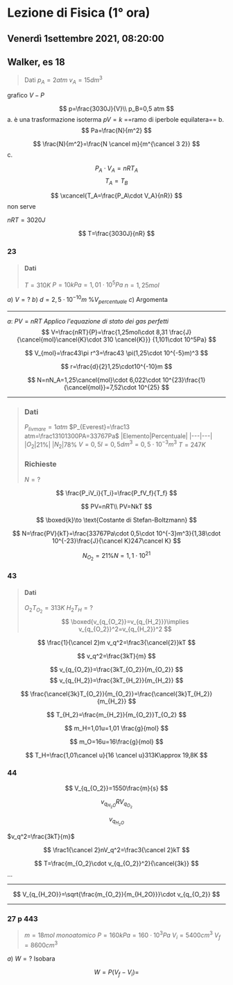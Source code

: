 #  Lezione di Fisica (1° ora)
## Venerdì 1settembre 2021, 08:20:00

## Walker, es 18

> Dati
> $p_A=2 atm$
> $v_A=15dm^3$

grafico $V-P$

$$
p=\frac{3030J}{V}\\
p_B=0,5 atm
$$
a. 
è una trasformazione isoterma
$pV=k$
==ramo di iperbole equilatera==
b.
$$
Pa=\frac{N}{m^2}
$$

$$
\frac{N}{m^2}=\frac{N \cancel m}{m^{\cancel 3 2}}
$$
c.

$$
P_A\cdot V_A=nRT_A
$$
$$
T_A=T_B
$$

$$
\xcancel{T_A=\frac{P_A\cdot V_A}{nR}}
$$
non serve


$nRT=3020J$

$$
T=\frac{3030J}{nR}
$$

### 23
> #### Dati
> $T=310K$
> $P=10kPa=1,01\cdot10^5Pa$
> $n=1,25mol$

$a)$ $V=?$
$b)$ $d=2,5\cdot 10^{-10}m$ $\%V_{percentuale}$
$c)$ Argomenta



---
$a:$  $PV=nRT$
_Applico l'equazione di stato dei gas perfetti_
$$
V=\frac{nRT}{P}=\frac{1,25mol\cdot 8,31 \frac{J}{\cancel{mol}\cancel{K}\cdot 310 \cancel{K}}} {1,101\cdot 10^5Pa}
$$



$$
V_{mol}=\frac43\pi r^3=\frac43 \pi(1,25\cdot 10^{-5}m)^3
$$

$$
r=\frac{d}{2}1,25\cdot10^{-10}m
$$

$$
N=nN_A=1,25\cancel{mol}\cdot 6,022\cdot 10^{23}\frac{1}{\cancel{mol}}=7,52\cdot 10^{25}
$$

---

> ### Dati
> $P_{livmare}=1atm$
>  $P_{Everest}=\frac13 atm=\frac13101300PA=33767Pa$
>  |Elemento|Percentuale|
>  |---|---|
>  |$O_2$|$21\%$|
>  |$N_2$|$78\%$
>  $V=0,5l=0,5dm^3=0,5\cdot 10^{-3}m^3$
>  $T=247K$
>  ### Richieste
>  $N=?$


$$
\frac{P_iV_i}{T_i}=\frac{P_fV_f}{T_f}
$$

$$
PV=nRT\\
PV=NkT
$$

$$
\boxed{k}\to \text{Costante di Stefan-Boltzmann}
$$

$$
N=\frac{PV}{kT}=\frac{33767Pa\cdot 0,5\cdot 10^{-3}m^3}{1,38\cdot 10^{-23}\frac{J}{\cancel K}247\cancel K}
$$


$$
N_{O_2}=21\%N=1,1\cdot 10^21
$$

### 43

> #### Dati
> $O_2$$T_{O_2}=313K$
> $H_2$$T_H=?$
> $$
> \boxed{v_{q_{O_2}}=v_{q_{H_2}}}\implies v_{q_{O_2}}^2=v_{q_{H_2}}^2
> $$


$$
\frac{1}{\cancel 2}m v_q^2=\frac3{\cancel{2}}kT
$$

$$
v_q^2=\frac{3kT}{m}
$$

$$
v_{q_{O_2}}=\frac{3kT_{O_2}}{m_{O_2}}
$$
$$
v_{q_{H_2}}=\frac{3kT_{H_2}}{m_{H_2}}
$$

$$
\frac{\cancel{3k}T_{O_2}}{m_{O_2}}=\frac{\cancel{3k}T_{H_2}}{m_{H_2}}
$$


$$
T_{H_2}=\frac{m_{H_2}}{m_{O_2}}T_{O_2}
$$

$$
m_H=1,01u=1,01 \frac{g}{mol}
$$

$$
m_O=16u=16\frac{g}{mol}
$$


$$
T_H=\frac{1,01\cancel u}{16 \cancel u}313K\approx 19,8K
$$
### 44

$$
V_{q_{O_2}}=1550\frac{m}{s}
$$

$$
v_{q_{H_2O}}RV_{q_{O_2}}
$$

$$
v_{q_{H_2O}}
$$


$v_q^2=\frac{3kT}{m}$

$$
\frac1{\cancel 2}nV_q^2=\frac3{\cancel 2}kT
$$

$$
T=\frac{m_{O_2}\cdot v_{q_{O_2}}^2}{\cancel{3k}}
$$
...

---


$$
V_{q_{H_2O}}=\sqrt{\frac{m_{O_2}}{m_{H_2O}}}\cdot v_{q_{O_2}}
$$


---
### 27 p 443
> $m=18mol$ $monoatomico$
> $P=160kPa=160\cdot 10^3 Pa$
> $V_i=5400cm^3$
> $V_f=8600cm^3$

$a)$ $W=?$
Isobara


$$
W=P(V_f-V_i)=
$$
<!--stackedit_data:
eyJoaXN0b3J5IjpbMTc4NTU4NDc4MiwxNzc4MTUzMzY3LDkyNz
YwNTE1NiwtMTM2NTUzMjc3Nyw5NDIxMjYzNTNdfQ==
-->